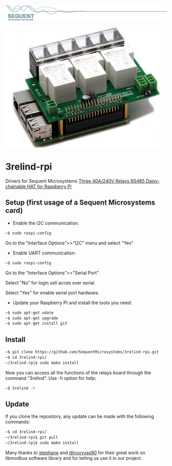 [![3relind-rpi](res/sequent.jpg)](https://sequentmicrosystems.com)

[![3relind-rpi](res/3-rel1.jpg)](https://sequentmicrosystems.com/collections/all-io-cards/products/three-40a-240v-relays-rs485-for-raspberry-pi)

# 3relind-rpi
Drivers for Sequent Microsystems [Three 40A/240V Relays RS485 Daisy-chainable HAT for Raspberry Pi](https://sequentmicrosystems.com/collections/all-io-cards/products/three-40a-240v-relays-rs485-for-raspberry-pi)

## Setup (first usage of a Sequent Microsystems card)
 - Enable the I2C communication:
```bash
~$ sudo raspi-config
```
Go to the "Interface Options">>"I2C" menu and select "Yes"

 - Enable UART communication:
```bash
~$ sudo raspi-config
```
Go to the "Interface Options">>"Serial Port".

Select "No" for login sell acces over serial.

Select "Yes" for enable serial port hardware.

 - Update your Raspberry PI and install the tools you need:
 ```bash
~$ sudo apt-get udate
~$ sudo apt-get upgrade
~$ sudo apt-get install git
```

## Install
```bash
~$ git clone https://github.com/SequentMicrosystems/3relind-rpi.git
~$ cd 3relind-rpi/
~/3relind-rpi$ sudo make install
```

Now you can access all the functions of the relays board through the command "3relind". Use -h option for help:
```bash
~$ 3relind -h
```
## Update
If you clone the repository, any update can be made with the following commands:

```bash
~$ cd 3relind-rpi/  
~/3relind-rpi$ git pull
~/3relind-rpi$ sudo make install
```  

Many thanks to [stephane](https://github.com/stephane/libmodbus) and [dhruvvyas90](https://github.com/dhruvvyas90/libmodbus) for their great work on libmodbus software library and for letting us use it in our project.
